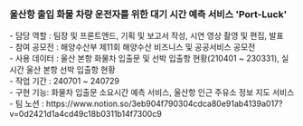<h3>울산항 출입 화물 차량 운전자를 위한 대기 시간 예측 서비스 'Port-Luck'</h3>
- 담당 역할 : 팀장 및 프론트엔드, 기획 및 보고서 작성, 시연 영상 촬영 및 편집, 발표 <br/>
- 참여 공모전 : 해양수산부 제11회 해양수산 비즈니스 및 공공서비스 공모전 <br/>
- 사용 데이터 : 울산 본항 화물차 입출문 및 선박 입출항 현황(210401 ~ 230331), 실시간 울산 본항 선박 입출항 현황 <br/>
- 작업 기간 : 240701 ~ 240729 <br/>
- 구현 기능: 화물차 입출문 소요시간 예측 서비스, 울산항 인근 주유소 정보 지도 서비스 <br/>
- 팀 노션 : https://www.notion.so/3eb904f790304cdca80e91ab4139a017?v=0d2421d1a4cd49c18b0311b14f7300c9
